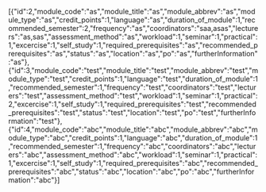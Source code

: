 <p>[{"id":2,"module_code":"as","module_title":"as","module_abbrev":"as","module_type":"as","credit_points":1,"language":"as","duration_of_module":1,"recommended_semester":2,"frequency":"as","coordinators":"saa,asas","lecturers":"as,sas","assessment_method":"as","workload":1,"seminar":1,"practical":1,"excercise":1,"self_study":1,"required_prerequisites":"as","recommended_prerequisites":"as","status":"as","location":"as","po":"as","furtherInformation":"as"},{"id":3,"module_code":"test","module_title":"test","module_abbrev":"test","module_type":"test","credit_points":1,"language":"test","duration_of_module":1,"recommended_semester":1,"frequency":"test","coordinators":"test","lecturers":"test","assessment_method":"test","workload":1,"seminar":1,"practical":2,"excercise":1,"self_study":1,"required_prerequisites":"test","recommended_prerequisites":"test","status":"test","location":"test","po":"test","furtherInformation":"test"},{"id":4,"module_code":"abc","module_title":"abc","module_abbrev":"abc","module_type":"abc","credit_points":1,"language":"abc","duration_of_module":1,"recommended_semester":1,"frequency":"abc","coordinators":"abc","lecturers":"abc","assessment_method":"abc","workload":1,"seminar":1,"practical":1,"excercise":1,"self_study":1,"required_prerequisites":"abc","recommended_prerequisites":"abc","status":"abc","location":"abc","po":"abc","furtherInformation":"abc"}]</p>